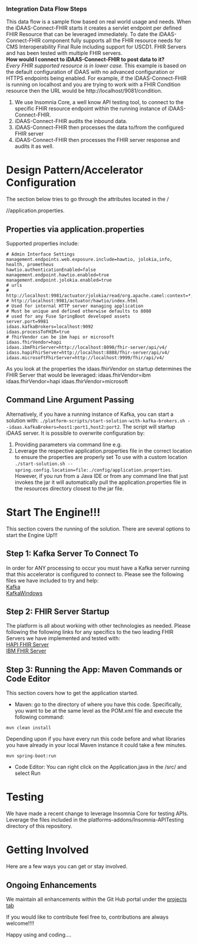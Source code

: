 ### Integration Data Flow Steps
This data flow is a sample flow based on real world usage and needs. When the iDAAS-Connect-FHIR starts it
creates a servlet endpoint per defined FHIR Resource
that can be leveraged immediately. To date the iDAAS-Connect-FHIR component fully supports all
the FHIR resource needs for CMS Interoperability Final Rule including support for USCD1.
FHIR Servers and has been tested with multiple FHIR servers.<br/>
<b>How would I connect to iDAAS-Connect-FHIR to post data to it?</b><br/>
<i>Every FHIR supported resource is in lower case.</i> This example is based on the default
configuration of iDAAS with no advanced configuration or HTTPS endpoints being enabled. For example,
if the iDAAS-Connect-FHIR
is running on localhost and you are trying to work with a FHIR Condition resource then
the URL would be http://localhost/9081/condition.

1. We use Insomnia Core, a well know API testing tool, to connect to the specific FHIR resource endpoint within the
   running instance of iDAAS-Connect-FHIR.
2. iDAAS-Connect-FHIR audits the inbound data.
3. iDAAS-Connect-FHIR then processes the data to/from the configured FHIR server
4. iDAAS-Connect-FHIR then processes the FHIR server response and audits it as well.

# Design Pattern/Accelerator Configuration
The section below tries to go through the attributes located in the <src>/<main>/<resources>/application.properties.

## Properties via application.properties
Supported properties include:

```
# Admin Interface Settings
management.endpoints.web.exposure.include=hawtio, jolokia,info, health, prometheus
hawtio.authenticationEnabled=false
management.endpoint.hawtio.enabled=true
management.endpoint.jolokia.enabled=true
# urls
# http://localhost:9981/actuator/jolokia/read/org.apache.camel:context=*,type=routes,name=*
# http://localhost:9981/actuator/hawtio/index.html
# Used for internal HTTP server managing application
# Must be unique and defined otherwise defaults to 8080
# used for any Fuse SpringBoot developed assets
server.port=9981
idaas.kafkaBrokers=localhost:9092
idaas.processToFHIR=true
# fhirVendor can be ibm hapi or microsoft
idaas.fhirVendor=hapi
idaas.ibmFhirServer=http://localhost:8090/fhir-server/api/v4/
idass.hapiFhirServer=http://localhost:8888/fhir-server/api/v4/
idaas.microsoftFhirServer=http://localhost:9999/fhir/api/v4/
```

As you look at the properties the idaas.fhirVendor on startup determines the FHIR Server that would be
leveraged:
idaas.fhirVendor=ibm
idaas.fhirVendor=hapi
idaas.fhirVendor=microsoft

## Command Line Argument Passing
Alternatively, if you have a running instance of Kafka, you can start a solution with:
`./platform-scripts/start-solution-with-kafka-brokers.sh --idaas.kafkaBrokers=host1:port1,host2:port2`.
The script will startup iDAAS server.
It is possible to overwrite configuration by:
1. Providing parameters via command line e.g.
2. Leverage the respective application.properties file in the correct location to ensure the properties are properly set
   To use with a custom location `./start-solution.sh --spring.config.location=file:./config/application.properties`. However,
   if you run from a Java IDE or from any command line that just invokes the jar it will automatically pull the application.properties
   file in the resources directory closest to the jar file.
   
# Start The Engine!!!
This section covers the running of the solution. There are several options to start the Engine Up!!!

## Step 1: Kafka Server To Connect To
In order for ANY processing to occur you must have a Kafka server running that this accelerator is configured to connect to.
Please see the following files we have included to try and help: <br/>
[Kafka](https://github.com/RedHat-Healthcare/iDaaS-Demos/blob/master/Kafka.md)<br/>
[KafkaWindows](https://github.com/RedHat-Healthcare/iDaaS-Demos/blob/master/KafkaWindows.md)<br/>

## Step 2: FHIR Server Startup
The platform is all about working with other technologies as needed. Please following the following links for any
specifics to the two leading FHIR Servers we have implemented and tested with: <br/>
<a href="https://github.com/RedHat-Healthcare/iDaaS-Demos/tree/master/Connect-FHIR/FHIRServer-HAPI.md" target="_blank">HAPI FHIR Server</a><br/>
<a href="https://github.com/RedHat-Healthcare/iDaaS-Demos/tree/master/Connect-FHIR/FHIRServer-IBM.md" target="_blank">IBM FHIR Server</a><br/>

## Step 3: Running the App: Maven Commands or Code Editor
This section covers how to get the application started.
+ Maven: go to the directory of where you have this code. Specifically, you want to be at the same level as the POM.xml file and execute the
  following command: <br/>
```
mvn clean install
 ```
Depending upon if you have every run this code before and what libraries you have already in your local Maven instance it could take a few minutes.
```
mvn spring-boot:run
 ```
+ Code Editor: You can right click on the Application.java in the /src/<application namespace> and select Run


# Testing
We have made a recent change to leverage Insomnia Core for testing APIs.  Leverage the files included in the
platforms-addons/Insomnia-APITesting directory of this repository. 

# Getting Involved
Here are a few ways you can get or stay involved.

## Ongoing Enhancements
We maintain all enhancements within the Git Hub portal under the
<a href="https://github.com/RedHat-Healthcare/Demo-iDAAS-Connect-FHIR/projects" target="_blank">projects tab</a>



If you would like to contribute feel free to, contributions are always welcome!!!!

Happy using and coding....


